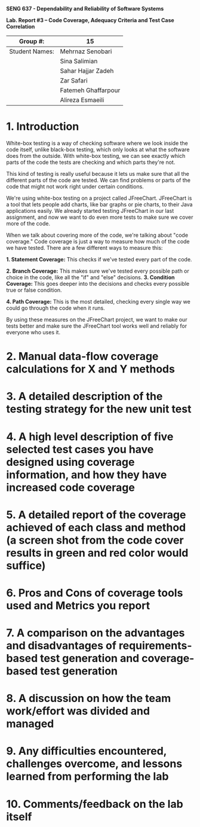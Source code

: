 **SENG 637 - Dependability and Reliability of Software Systems**

**Lab. Report #3 – Code Coverage, Adequacy Criteria and Test Case Correlation**

| Group \#:      | 15 |
| -------------- | --- |
| Student Names: |Mehrnaz Senobari|
|                |Sina Salimian|
|                |Sahar Hajjar Zadeh|
|                |Zar Safari|
|                |Fatemeh Ghaffarpour|
|                |Alireza Esmaeili|

# 1. Introduction
White-box testing is a way of checking software where we look inside the code itself, unlike black-box testing, which only looks at what the software does from the outside. With white-box testing, we can see exactly which parts of the code the tests are checking and which parts they're not.

This kind of testing is really useful because it lets us make sure that all the different parts of the code are tested. We can find problems or parts of the code that might not work right under certain conditions.

We're using white-box testing on a project called JFreeChart. JFreeChart is a tool that lets people add charts, like bar graphs or pie charts, to their Java applications easily. We already started testing JFreeChart in our last assignment, and now we want to do even more tests to make sure we cover more of the code.

When we talk about covering more of the code, we're talking about "code coverage." Code coverage is just a way to measure how much of the code we have tested. There are a few different ways to measure this:

**1. Statement Coverage:** This checks if we've tested every part of the code.

**2. Branch Coverage:** This makes sure we've tested every possible path or choice in the code, like all the "if" and "else" decisions.
**3. Condition Coverage:** This goes deeper into the decisions and checks every possible true or false condition.

**4. Path Coverage:** This is the most detailed, checking every single way we could go through the code when it runs.

By using these measures on the JFreeChart project, we want to make our tests better and make sure the JFreeChart tool works well and reliably for everyone who uses it.


# 2. Manual data-flow coverage calculations for X and Y methods

# 3. A detailed description of the testing strategy for the new unit test

# 4. A high level description of five selected test cases you have designed using coverage information, and how they have increased code coverage

# 5. A detailed report of the coverage achieved of each class and method (a screen shot from the code cover results in green and red color would suffice)

# 6. Pros and Cons of coverage tools used and Metrics you report

# 7. A comparison on the advantages and disadvantages of requirements-based test generation and coverage-based test generation

# 8. A discussion on how the team work/effort was divided and managed

# 9. Any difficulties encountered, challenges overcome, and lessons learned from performing the lab

# 10. Comments/feedback on the lab itself
